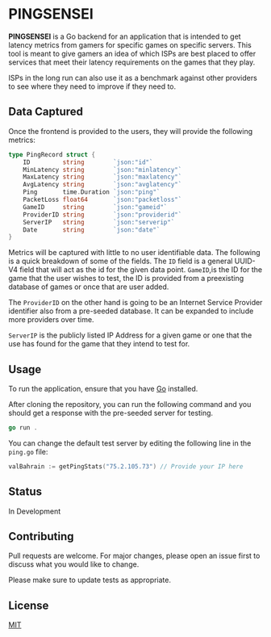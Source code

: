 # PINGSENSEI

**PINGSENSEI** is a Go backend for an application that is intended to get latency metrics from gamers for specific games on specific servers. This tool is meant to give gamers an idea of which ISPs are best placed to offer services that meet their latency requirements on the games that they play.

ISPs in the long run can also use it as a benchmark against other providers to see where they need to improve if they need to.

## Data Captured

Once the frontend is provided to the users, they will provide the following metrics:

```go
type PingRecord struct {
	ID         string        `json:"id"`
	MinLatency string        `json:"minlatency"`
	MaxLatency string        `json:"maxlatency"`
	AvgLatency string        `json:"avglatency"`
	Ping       time.Duration `json:"ping"`
	PacketLoss float64       `json:"packetloss"`
	GameID     string        `json:"gameid"`
	ProviderID string        `json:"providerid"`
	ServerIP   string        `json:"serverip"`
	Date       string        `json:"date"`
}
```

Metrics will be captured with little to no user identifiable data. The following is a quick breakdown of some of the fields.
The `ID` field is a general UUID-V4 field that will act as the id for the given data point.
`GameID`,is the ID for the game that the user wishes to test, the ID is provided from a preexisting database of games or once that are user added.

The `ProviderID` on the other hand is going to be an Internet Service Provider identifier also from a pre-seeded database. It can be expanded to include more providers over time.

`ServerIP` is the publicly listed IP Address for a given game or one that the use has found for the game that they intend to test for.

## Usage

To run the application, ensure that you have [Go](https://go.dev/) installed.

After cloning the repository, you can run the following command and you should get a response with the pre-seeded server for testing.

```go
go run .
```

You can change the default test server by editing the following line in the `ping.go` file:

```go
valBahrain := getPingStats("75.2.105.73") // Provide your IP here
```

## Status

In Development

## Contributing

Pull requests are welcome. For major changes, please open an issue first
to discuss what you would like to change.

Please make sure to update tests as appropriate.

## License

[MIT](https://choosealicense.com/licenses/mit/)
